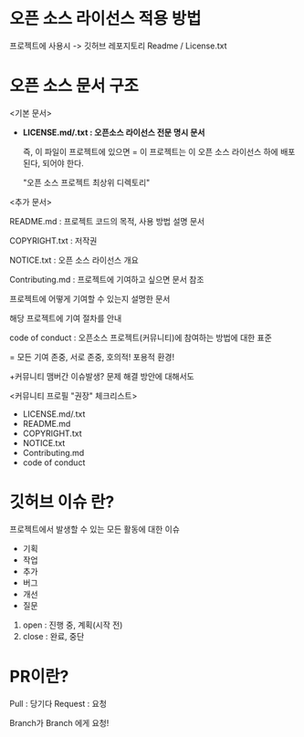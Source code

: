# 오픈 소스 라이선스 적용 방법

프로젝트에 사용시 -> 깃허브 레포지토리 Readme / License.txt

# 오픈 소스 문서 구조

<기본 문서>

- **LICENSE.md/.txt : 오픈소스 라이선스 전문 명시 문서**

  즉, 이 파일이 프로젝트에 있으면 = 이 프로젝트는 이 오픈 소스 라이선스 하에 배포된다, 되어야 한다.

  "오픈 소스 프로젝트 최상위 디렉토리"

<추가 문서>

README.md : 프로젝트 코드의 목적, 사용 방법 설명 문서

COPYRIGHT.txt : 저작권

NOTICE.txt : 오픈 소스 라이선스 개요

Contributing.md : 프로젝트에 기여하고 싶으면 문서 참조

프로젝트에 어떻게 기여할 수 있는지 설명한 문서

해당 프로젝트에 기여 절차를 안내

code of conduct : 오픈소스 프로젝트(커뮤니티)에 참여하는 방법에 대한 표준

= 모든 기여 존중, 서로 존중, 호의적! 포용적 환경!

+커뮤니티 맴버간 이슈발생? 문제 해결 방안에 대해서도

<커뮤니티 프로필 "권장" 체크리스트>

- LICENSE.md/.txt
- README.md
- COPYRIGHT.txt
- NOTICE.txt
- Contributing.md
- code of conduct

# 깃허브 이슈 란?

프로젝트에서 발생할 수 있는 모든 활동에 대한 이슈

- 기획
- 작업
- 추가
- 버그
- 개선
- 질문

1. open : 진행 중, 계획(시작 전)
2. close : 완료, 중단

# PR이란?

Pull : 당기다
Request : 요청

Branch가 Branch 에게 요청!
